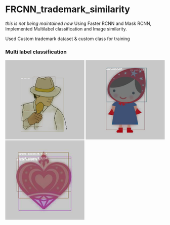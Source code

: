 # FRCNN_trademark_similarity
*this is not being maintained now*
Using Faster RCNN and Mask RCNN, Implemented Multilabel classification and Image similarity.

Used Custom trademark dataset & custom class for training

### Multi label classification
<img src="./images/det1.jpg" width="250px" height="250px" title="det1" alt="det1">
<img src="./images/det2.jpg" width="250px" height="250px" title="det2" alt="det2">
<img src="./images/det3.jpg" width="250px" height="250px" title="det3" alt="det3"></img><br/>
